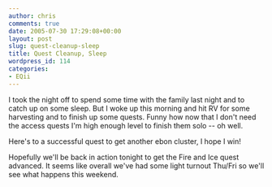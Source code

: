 ```yaml
---
author: chris
comments: true
date: 2005-07-30 17:29:08+00:00
layout: post
slug: quest-cleanup-sleep
title: Quest Cleanup, Sleep
wordpress_id: 114
categories:
- EQii
---
```


I took the night off to spend some time with the family last night and to catch up on some sleep. But I woke up this morning and hit RV for some harvesting and to finish up some quests. Funny how now that I don't need the access quests I'm high enough level to finish them solo -- oh well.

Here's to a successful quest to get another ebon cluster, I hope I win!

Hopefully we'll be back in action tonight to get the Fire and Ice quest advanced. It seems like overall we've had some light turnout Thu/Fri so we'll see what happens this weekend.

